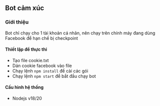 ## Bot cảm xúc

### Giới thiệu
Bot chỉ chạy cho 1 tài khoản cá nhân, nên chạy trên chính máy đang dùng Facebook để hạn chế bị checkpoint

#### Thiết lập để thực thi
- Tạo file cookie.txt
- Dán cookie facebook vào file
- Chạy lệnh `npm install` để cài các gói
- Chạy lệnh `npm start` để bắt đầu chạy bot

#### Cấu hình hệ thống
- Nodejs v18/20